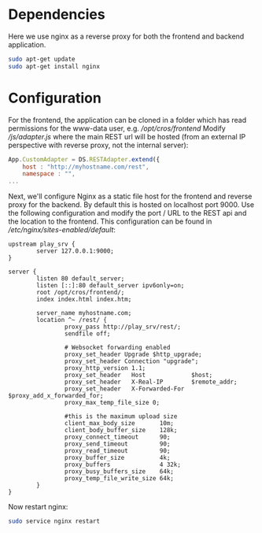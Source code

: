 Dependencies
============
Here we use nginx as a reverse proxy for both the frontend and backend application.
~~~bash
sudo apt-get update
sudo apt-get install nginx
~~~

Configuration
============
For the frontend, the application can be cloned in a folder which has read permissions for the www-data user, e.g. */opt/cros/frontend*
Modify */js/adapter.js* where the main REST url will be hosted (from an external IP perspective with reverse proxy, not the internal server):

~~~javascript
App.CustomAdapter = DS.RESTAdapter.extend({
    host : "http://myhostname.com/rest",
    namespace : "",
...
~~~

Next, we'll configure Nginx as a static file host for the frontend and reverse proxy for the backend. By default this is hosted on localhost port 9000.
Use the following configuration and modify the port / URL to the REST api and the location to the frontend. This configuration can be found in */etc/nginx/sites-enabled/default*:

~~~
upstream play_srv {
        server 127.0.0.1:9000;
}

server {
        listen 80 default_server;
        listen [::]:80 default_server ipv6only=on;
        root /opt/cros/frontend/;
        index index.html index.htm;

        server_name myhostname.com;
        location ^~ /rest/ {
                proxy_pass http://play_srv/rest/;
                sendfile off;

                # Websocket forwarding enabled
                proxy_set_header Upgrade $http_upgrade;
                proxy_set_header Connection "upgrade";
                proxy_http_version 1.1;
                proxy_set_header   Host             $host;
                proxy_set_header   X-Real-IP        $remote_addr;
                proxy_set_header   X-Forwarded-For  $proxy_add_x_forwarded_for;
                proxy_max_temp_file_size 0;

                #this is the maximum upload size
                client_max_body_size       10m;
                client_body_buffer_size    128k;
                proxy_connect_timeout      90;
                proxy_send_timeout         90;
                proxy_read_timeout         90;
                proxy_buffer_size          4k;
                proxy_buffers              4 32k;
                proxy_busy_buffers_size    64k;
                proxy_temp_file_write_size 64k;
        }
}
~~~

Now restart nginx:
~~~bash
sudo service nginx restart
~~~
